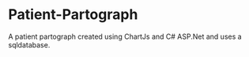 # Patient-Partograph
A patient partograph created using ChartJs and C# ASP.Net and uses a sqldatabase.
